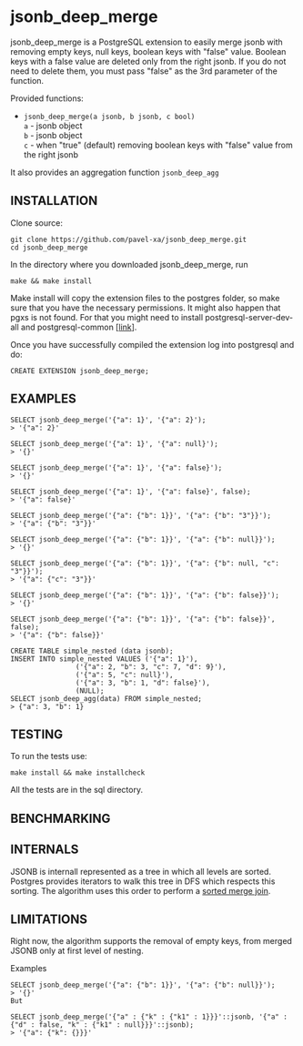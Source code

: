 # jsonb_deep_merge

jsonb_deep_merge is a PostgreSQL extension to easily merge jsonb with removing empty keys, null keys, boolean keys with "false" value.
Boolean keys with a false value are deleted only from the right jsonb. If you do not need to delete them, you must pass "false" as the 3rd parameter of the function.

Provided functions:

* `jsonb_deep_merge(a jsonb, b jsonb, c bool)`  
`a` - jsonb object  
`b` - jsonb object  
`c` - when "true" (default) removing boolean keys with "false" value from the right jsonb

It also provides an aggregation function `jsonb_deep_agg`

    

## INSTALLATION

Clone source:

	git clone https://github.com/pavel-xa/jsonb_deep_merge.git
	cd jsonb_deep_merge
    
In the directory where you downloaded jsonb_deep_merge, run

    make && make install
    
Make install will copy the extension files to the postgres folder, so make sure that you have the necessary permissions.
It might also happen that pgxs is not found. For that you might need to install postgresql-server-dev-all and postgresql-common [[link](https://github.com/travis-ci/travis-ci/issues/2864)].


Once you have successfully compiled the extension log into postgresql and do:

    CREATE EXTENSION jsonb_deep_merge;
    


## EXAMPLES
	SELECT jsonb_deep_merge('{"a": 1}', '{"a": 2}');
    > '{"a": 2}'

	SELECT jsonb_deep_merge('{"a": 1}', '{"a": null}');
    > '{}'

	SELECT jsonb_deep_merge('{"a": 1}', '{"a": false}');
    > '{}'

	SELECT jsonb_deep_merge('{"a": 1}', '{"a": false}', false);
	> '{"a": false}'
    
    SELECT jsonb_deep_merge('{"a": {"b": 1}}', '{"a": {"b": "3"}}');
    > '{"a": {"b": "3"}}'

	SELECT jsonb_deep_merge('{"a": {"b": 1}}', '{"a": {"b": null}}');
    > '{}'

	SELECT jsonb_deep_merge('{"a": {"b": 1}}', '{"a": {"b": null, "c": "3"}}');
    > '{"a": {"c": "3"}}'

	SELECT jsonb_deep_merge('{"a": {"b": 1}}', '{"a": {"b": false}}');
    > '{}'

	SELECT jsonb_deep_merge('{"a": {"b": 1}}', '{"a": {"b": false}}', false);
	> '{"a": {"b": false}}'

	CREATE TABLE simple_nested (data jsonb);
    INSERT INTO simple_nested VALUES ('{"a": 1}'), 
					('{"a": 2, "b": 3, "c": 7, "d": 9}'), 
					('{"a": 5, "c": null}'), 
					('{"a": 3, "b": 1, "d": false}'), 
					(NULL);
    SELECT jsonb_deep_agg(data) FROM simple_nested;
    > {"a": 3, "b": 1}



## TESTING

To run the tests use:

    make install && make installcheck

All the tests are in the sql directory.

## BENCHMARKING

## INTERNALS

JSONB is internall represented as a tree in which all levels are sorted.
 Postgres provides iterators to walk this tree in DFS which respects this sorting. The algorithm uses this order to perform a [sorted merge join](https://en.wikipedia.org/wiki/Sort-merge_join).
  
  
## LIMITATIONS

Right now, the algorithm supports the removal of empty keys, from merged JSONB only at first level of nesting.

Examples

	SELECT jsonb_deep_merge('{"a": {"b": 1}}', '{"a": {"b": null}}');
    > '{}'
	But

	SELECT jsonb_deep_merge('{"a" : {"k" : {"k1" : 1}}}'::jsonb, '{"a" : {"d" : false, "k" : {"k1" : null}}}'::jsonb);
	> '{"a": {"k": {}}}'